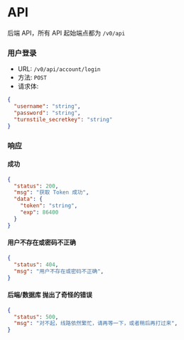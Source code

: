 # API

后端 API，所有 API 起始端点都为 `/v0/api`

### 用户登录

- URL: `/v0/api/account/login`
- 方法: `POST`
- 请求体:

```json
{
  "username": "string",
  "password": "string",
  "turnstile_secretkey": "string"
}
```
 
### 响应

#### 成功

```json
{
  "status": 200,
  "msg": "获取 Token 成功",
  "data": {
    "token": "string",
    "exp": 86400
  }
}
```

#### 用户不存在或密码不正确
```json
{
  "status": 404,
  "msg": "用户不存在或密码不正确",
}
```

#### 后端/数据库 抛出了奇怪的错误
```json
{
  "status": 500,
  "msg": "对不起，线路依然繁忙，请再等一下，或者稍后再打过来",
}
```